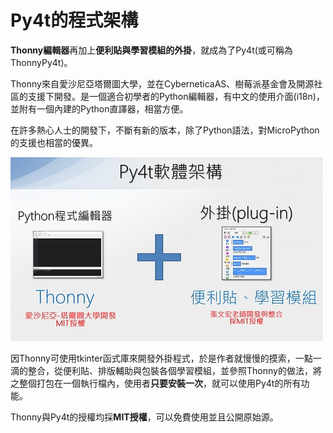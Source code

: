 # Py4t的程式架構

**Thonny編輯器**再加上**便利貼與學習模組的外掛**，就成為了Py4t(或可稱為ThonnyPy4t)。

Thonny來自愛沙尼亞塔爾圖大學，並在CyberneticaAS、樹莓派基金會及開源社區的支援下開發。是一個適合初學者的Python編輯器，有中文的使用介面(i18n)，並附有一個內建的Python直譯器，相當方便。

在許多熱心人士的開發下，不斷有新的版本，除了Python語法，對MicroPython的支援也相當的優異。

![Py4t軟體架構](architecture.jpg)

因Thonny可使用tkinter函式庫來開發外掛程式，於是作者就慢慢的摸索，一點一滴的整合，從便利貼、排版輔助與包裝各個學習模組，並參照Thonny的做法，將之整個打包在一個執行檔內，使用者**只要安裝一次**，就可以使用Py4t的所有功能。

Thonny與Py4t的授權均採**MIT授權**，可以免費使用並且公開原始源。